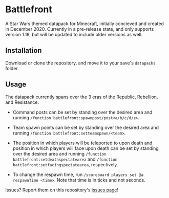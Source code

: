# Battlefront
A Star Wars themed datapack for Minecraft, initially concieved and created in December 2020. Currently in a pre-release state, and only supports version 1.18, but will be updated to include older versions as well.

## Installation
Download or clone the repository, and move it to your save's `datapacks` folder.

## Usage
The datapack currently spans over the 3 eras of the Republic, Rebellion, and Resistance.

- Command posts can be set by standing over the desired area and running `/function battlefront:spawnpost/post<a/b/c/d/e>`.

- Team spawn points can be set by standing over the desired area and running `/function battlefront:setteamspawn/<team>`.

- The position in which players will be teleported to upon death and position in which players will face upon death can be set by standing over the desired area and running `/function battlefront:setdeathspectatearea` and `/function battlefront:setfacingspectatearea`, respectively.

- To change the respawn time, run `/scoreboard players set @a respawnTime <time>`. Note that time is in ticks and not seconds.

Issues? Report them on this repository's [issues page](https://github.com/MikhailMCraft/mcbattlefront/issues)!